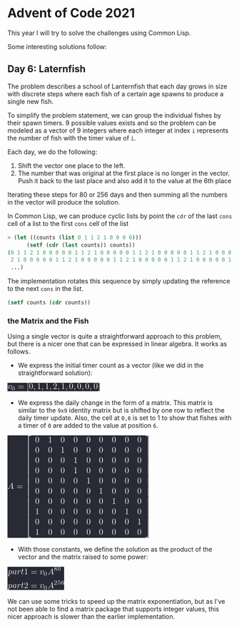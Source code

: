# Advent of Code 2021

This year I will try to solve the challenges using Common Lisp.

Some interesting solutions follow:

## Day 6: Laternfish

The problem describes a school of Lanternfish that each day grows in size with discrete steps where each fish of a certain age spawns to produce a single new fish.

To simplify the problem statement, we can group the individual fishes by their spawn timers.  9 possible values exists and so the problem can be modeled as a vector of 9 integers where each integer at index `i` represents the number of fish with the timer value of `i`.

Each day, we do the following:

1. Shift the vector one place to the left.
2. The number that was original at the first place is no longer in the vector.  Push it back to the last place and also add it to the value at the 6th place

Iterating these steps for 80 or 256 days and then summing all the numbers in the vector will produce the solution.

In Common Lisp, we can produce cyclic lists by point the `cdr` of the last `cons` cell of a list to the first `cons` cell of the list

```lisp
> (let ((counts (list 0 1 1 2 1 0 0 0 0)))
      (setf (cdr (last counts)) counts))
(0 1 1 2 1 0 0 0 0 0 1 1 2 1 0 0 0 0 0 1 1 2 1 0 0 0 0 0 1 1 2 1 0 0 0 0 0 1 1
 2 1 0 0 0 0 0 1 1 2 1 0 0 0 0 0 1 1 2 1 0 0 0 0 0 1 1 2 1 0 0 0 0 0 1 1 2 1 0
 ...)
```
The implementation rotates this sequence by simply updating the reference to the next `cons` in the list.

```lisp
(setf counts (cdr counts))
```

### the Matrix and the Fish

Using a single vector is quite a straightforward approach to this problem, but there is a nicer one that can be expressed in linear algebra.  It works as follows.

- We express the initial timer count as a vector (like we did in the straightforward solution): 

![](img/day6_v0.png)

- We express the daily change in the form of a matrix.  This matrix is similar to the `9x9` identity matrix but is shifted by one row to reflect the daily timer update.  Also, the cell at `0,6` is set to 1 to show that fishes with a timer of `0` are added to the value at position `6`.

![](img/day6_A.png)

- With those constants, we define the solution as the product of the vector and the matrix raised to some power:

![](img/day6_part1part2.png)

We can use some tricks to speed up the matrix exponentiation, but as I've not been able to find a matrix package that supports integer values, this nicer approach is slower than the earlier implementation.
